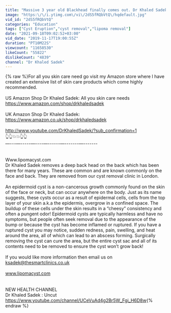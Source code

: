 ```yaml
---
title: "Massive 3 year old Blackhead finally comes out. Dr Khaled Sadek. LipomaCyst.com"
image: "https:\/\/i.ytimg.com\/vi\/2dS5fRQbVtQ\/hqdefault.jpg"
vid_id: "2dS5fRQbVtQ"
categories: "Education"
tags: ["Cyst Eruption","cyst removal","lipoma removal"]
date: "2021-09-18T09:02:52+03:00"
vid_date: "2019-11-17T19:00:55Z"
duration: "PT10M22S"
viewcount: "11658530"
likeCount: "55822"
dislikeCount: "4839"
channel: "Dr Khaled Sadek"
---
```

{% raw %}For all you skin care need go visit my Amazon store where I have created an extensive list of skin care products which come highly recommended. <br /><br />US Amazon Shop Dr Khaled Sadek: All you skin care needs<br /><a rel="nofollow" target="blank" href="https://www.amazon.com/shop/drkhaledsadek">https://www.amazon.com/shop/drkhaledsadek</a><br /><br />UK Amazon Shop Dr Khaled Sadek:<br /><a rel="nofollow" target="blank" href="https://www.amazon.co.uk/shop/drkhaledsadek">https://www.amazon.co.uk/shop/drkhaledsadek</a><br /><br /><a rel="nofollow" target="blank" href="http://www.youtube.com/DrKhaledSadek/?sub_confirmation=1">http://www.youtube.com/DrKhaledSadek/?sub_confirmation=1</a><br />👆👆💥💥👆👆<br />—---—-----—----—------—-------—-------<br /><br /><br />Www.lipomacyst.com <br />Dr Khaled Sadek removes  a deep back head on the back which has been there for many years. These are common and are known commonly on the face and back. They are removed from our cyst removal clinic in London. <br /><br />An epidermoid cyst is a non-cancerous growth commonly found on the skin of the face or neck, but can occur anywhere on the body. Just as its name suggests, these cysts occur as a result of epidermal cells, cells from the top layer of your skin a.k.a the epidermis, overgrow in a confined space. The buildup of these cells under the skin results in a “cheesy” consistency and often a pungent odor! Epidermoid cysts  are typically harmless and have no symptoms, but people often seek removal due to the appearance of the bump or because the cyst has become inflamed or ruptured. If you have a ruptured cyst you may notice, sudden redness, pain, swelling, and heat around the area, all of which can lead to an abscess forming. Surgically removing the cyst can cure the area, but the entire cyst sac and all of its contents need to be removed to ensure the cyst won’t grow back! <br /><br />If you would like more information then email us on<br />ksadek@thesmartclinics.co.uk<br /><br />www.lipomacyst.com<br /><br /><br />NEW HEALTH CHANNEL<br />Dr Khaled Sadek : Uncut<br /><a rel="nofollow" target="blank" href="https://www.youtube.com/channel/UCeVuAd4g2Br5W_Fgi_H6D8w">https://www.youtube.com/channel/UCeVuAd4g2Br5W_Fgi_H6D8w</a>{% endraw %}

